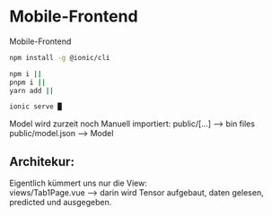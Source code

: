 # Mobile-Frontend
Mobile-Frontend


``` bash
npm install -g @ionic/cli
```

``` bash
npm i ||
pnpm i ||
yarn add ||
```

``` bash
ionic serve █
```
 
Model wird zurzeit noch Manuell importiert:
public/[...] --> bin files <br>
public/model.json --> Model <br>


## Architekur:

Eigentlich kümmert uns nur die View: <br> 
views/Tab1Page.vue --> darin wird Tensor aufgebaut, daten gelesen, predicted und ausgegeben.
